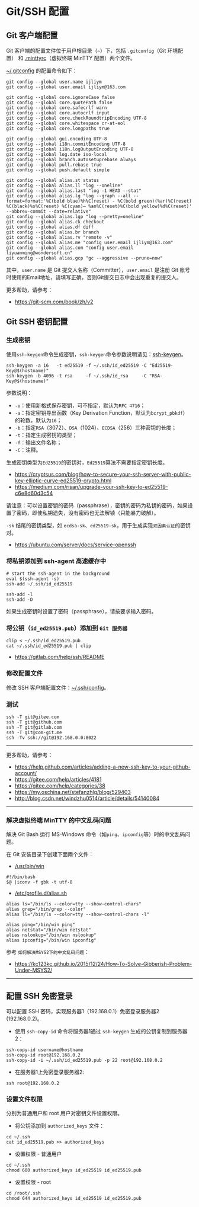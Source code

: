 # Git/SSH 配置

## Git 客户端配置

Git 客户端的配置文件位于用户根目录（`~`）下，包括 `.gitconfig`（Git 环境配置） 和 [.minttyrc](.minttyrc)（虚拟终端 MinTTY 配置）两个文件。

[~/.gitconfig](https://git-scm.com/docs/git-config/) 的配置命令如下：

```shell
git config --global user.name ijliym
git config --global user.email ijliym@163.com

git config --global core.ignoreCase false
git config --global core.quotePath false
git config --global core.safecrlf warn
git config --global core.autocrlf input
git config --global core.checkRoundtripEncoding UTF-8
git config --global core.whitespace cr-at-eol
git config --global core.longpaths true

git config --global gui.encoding UTF-8
git config --global i18n.commitEncoding UTF-8
git config --global i18n.logOutputEncoding UTF-8
git config --global log.date iso-local
git config --global branch.autosetuprebase always
git config --global pull.rebase true
git config --global push.default simple

git config --global alias.st status
git config --global alias.ll "log --oneline"
git config --global alias.last "log -1 HEAD --stat"
git config --global alias.lg "log --graph --all --format=format:'%C(bold blue)%h%C(reset) - %C(bold green)(%ar)%C(reset) %C(black)%s%C(reset) %C(cyan)— %an%C(reset)%C(bold yellow)%d%C(reset)' --abbrev-commit --date=relative"
git config --global alias.lgp "log --pretty=oneline"
git config --global alias.ck checkout
git config --global alias.df diff
git config --global alias.br branch
git config --global alias.rv "remote -v"
git config --global alias.me "config user.email ijliym@163.com"
git config --global alias.com "config user.email liyuanming@wondersoft.cn"
git config --global alias.gcp "gc --aggressive --prune=now"
```

其中，`user.name` 是 Git 提交人名称（Committer），`user.email` 是注册 Git 账号时使用的Email地址，请填写正确，否则Git提交日志中会出现重复的提交人。

更多帮助，请参考：

- https://git-scm.com/book/zh/v2

## Git SSH 密钥配置

### 生成密钥

使用`ssh-keygen`命令生成密钥，`ssh-keygen`命令参数说明请见：[ssh-keygen](https://man.openbsd.org/ssh-keygen.1)。

```shell
ssh-keygen -a 16   -t ed25519 -f ~/.ssh/id_ed25519 -C "Ed25519-Key@$(hostname)"
ssh-keygen -b 4096 -t rsa     -f ~/.ssh/id_rsa     -C "RSA-Key@$(hostname)"
```

参数说明：

- `-o`：使用新格式保存密钥，可不指定，默认为`RFC 4716`；
- `-a`：指定密钥导出函数（Key Derivation Function，默认为`bcrypt_pbkdf`）的轮数，默认为`16`；
- `-b`：指定`RSA`（3072）、`DSA`（1024）、`ECDSA`（256）三种密钥的长度；
- `-t`：指定生成密钥的类型；
- `-f`：输出文件名称；
- `-C`：注释。

生成密钥类型为`Ed25519`的密钥对，`Ed25519`算法不需要指定密钥长度。

- https://cryptsus.com/blog/how-to-secure-your-ssh-server-with-public-key-elliptic-curve-ed25519-crypto.html
- https://medium.com/risan/upgrade-your-ssh-key-to-ed25519-c6e8d60d3c54

请注意：可以设置密钥的密码（passphrase），密钥的密码为私钥的密码，如果设置了密码，即使私钥遗失，没有密码也无法解锁（只能暴力破解）。

`-sk` 结尾的密钥类型，如 `ecdsa-sk`、`ed25519-sk`，用于生成实现`双因素认证`的密钥对。

- https://ubuntu.com/server/docs/service-openssh

### 将私钥添加到 ssh-agent 高速缓存中

```shell
# start the ssh-agent in the background
eval $(ssh-agent -s)
ssh-add ~/.ssh/id_ed25519

ssh-add -l
ssh-add -D
```

如果生成密钥时设置了密码（passphrase），请按要求输入密码。

### 将公钥（`id_ed25519.pub`）添加到 `Git 服务器`

```shell
clip < ~/.ssh/id_ed25519.pub
cat ~/.ssh/id_ed25519.pub | clip
```

- https://gitlab.com/help/ssh/README

### 修改配置文件

修改 SSH 客户端配置文件：[~/.ssh/config](ssh/config)。

### 测试

```shell
ssh -T git@gitee.com
ssh -T git@github.com
ssh -T git@gitlab.com
ssh -T git@com-git.me
ssh -Tv ssh://git@192.168.0.0:8022
```

---

更多帮助，请参考：

- https://help.github.com/articles/adding-a-new-ssh-key-to-your-github-account/
- https://gitee.com/help/articles/4181
- https://gitee.com/help/categories/38
- https://my.oschina.net/stefanzhlg/blog/529403
- http://blog.csdn.net/windzhu0514/article/details/54140084

---

### 解决虚拟终端 MinTTY 的中文乱码问题

解决 Git Bash 运行 MS-Windows 命令（如`ping`、`ipconfig`等）时的中文乱码问题。

在 Git 安装目录下创建下面兩个文件：

* [/usr/bin/win]()

```shell
#!/bin/bash
$@ |iconv -f gbk -t utf-8
```

* [/etc/profile.d/alias.sh]()

```shell
alias ls="/bin/ls --color=tty --show-control-chars"
alias grep="/bin/grep --color"
alias ll="/bin/ls --color=tty --show-control-chars -l"

alias ping="/bin/win ping"
alias netstat="/bin/win netstat"
alias nslookup="/bin/win nslookup"
alias ipconfig="/bin/win ipconfig"
```

参考 `如何解决MSYS2下的中文乱码问题`：

- https://kc123kc.github.io/2015/12/24/How-To-Solve-Gibberish-Problem-Under-MSYS2/

---

## 配置 SSH 免密登录

可以配置 SSH 密码，实现服务器1（192.168.0.1）免密登录服务器2 (192.168.0.2)。

- 使用 `ssh-copy-id` 命令将服务器1通过 `ssh-keygen` 生成的公钥复制到服务器2：

```shell
ssh-copy-id username@hostname
ssh-copy-id root@192.168.0.2
ssh-copy-id -i ~/.ssh/id_ed25519.pub -p 22 root@192.168.0.2
```

- 在服务器1上免密登录服务器2:

 ```shell
ssh root@192.168.0.2
```

### 设置文件权限

分别为普通用户和 root 用户对密钥文件设置权限。

- 将公钥添加到 `authorized_keys` 文件：

```shell
cd ~/.ssh
cat id_ed25519.pub >> authorized_keys
```

- 设置权限 - 普通用户

```shell
cd ~/.ssh
chmod 600 authorized_keys id_ed25519 id_ed25519.pub
```

- 设置权限 - root

```shell
cd /root/.ssh
chmod 644 authorized_keys id_ed25519 id_ed25519.pub
```


